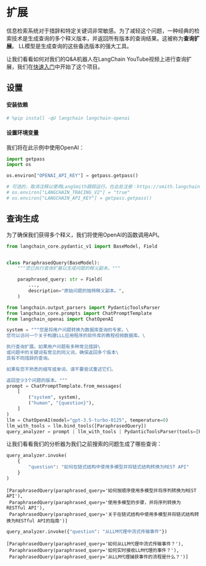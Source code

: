 # 扩展

信息检索系统对于措辞和特定关键词非常敏感。为了减轻这个问题，一种经典的检索技术是生成查询的多个释义版本，并返回所有版本的查询结果。这被称为**查询扩展**。 LL模型是生成查询的这些备选版本的强大工具。

让我们看看如何对我们的Q&A机器人在LangChain YouTube视频上进行查询扩展，我们在[快速入门](/use_cases/query_analysis/quickstart)中开始了这个项目。

## 设置
#### 安装依赖


```python
# %pip install -qU langchain langchain-openai
```

#### 设置环境变量

我们将在此示例中使用OpenAI：


```python
import getpass
import os

os.environ["OPENAI_API_KEY"] = getpass.getpass()

# 可选的，取消注释以使用LangSmith跟踪运行。在此处注册：https://smith.langchain.com。
# os.environ["LANGCHAIN_TRACING_V2"] = "true"
# os.environ["LANGCHAIN_API_KEY"] = getpass.getpass()
```

## 查询生成

为了确保我们获得多个释义，我们将使用OpenAI的函数调用API。


```python
from langchain_core.pydantic_v1 import BaseModel, Field


class ParaphrasedQuery(BaseModel):
    """您已执行查询扩展以生成问题的释义副本。"""

    paraphrased_query: str = Field(
        ...,
        description="原始问题的独特释义副本。",
    )
```


```python
from langchain.output_parsers import PydanticToolsParser
from langchain_core.prompts import ChatPromptTemplate
from langchain_openai import ChatOpenAI

system = """您是将用户问题转换为数据库查询的专家。\
您可以访问一个关于构建LLL应用程序的软件库的教程视频数据库。\

执行查询扩展。如果用户问题有多种常见措辞\
或问题中的关键词有常见的同义词，确保返回多个版本\
具有不同措辞的查询。

如果有您不熟悉的缩写或单词，请不要尝试重述它们。

返回至少3个问题的版本。"""
prompt = ChatPromptTemplate.from_messages(
    [
        ("system", system),
        ("human", "{question}"),
    ]
)
llm = ChatOpenAI(model="gpt-3.5-turbo-0125", temperature=0)
llm_with_tools = llm.bind_tools([ParaphrasedQuery])
query_analyzer = prompt | llm_with_tools | PydanticToolsParser(tools=[ParaphrasedQuery])
```

让我们看看我们的分析器为我们之前搜索的问题生成了哪些查询：


```python
query_analyzer.invoke(
    {
        "question": "如何在链式结构中使用多模型并将链式结构转换为REST API"
    }
)
```




    [ParaphrasedQuery(paraphrased_query='如何按顺序使用多模型并将序列转换为REST API'),
     ParaphrasedQuery(paraphrased_query='使用多模型的步骤，并将序列转换为RESTful API'),
     ParaphrasedQuery(paraphrased_query='关于在链式结构中使用多模型并将链式结构转换为RESTful API的指南')]




```python
query_analyzer.invoke({"question": "从LLM代理中流式传输事件"})
```




    [ParaphrasedQuery(paraphrased_query='如何从LLM代理中流式传输事件？'),
     ParaphrasedQuery(paraphrased_query='如何实时接收LLM代理的事件？'),
     ParaphrasedQuery(paraphrased_query='从LLM代理捕获事件的流程是什么？')]


